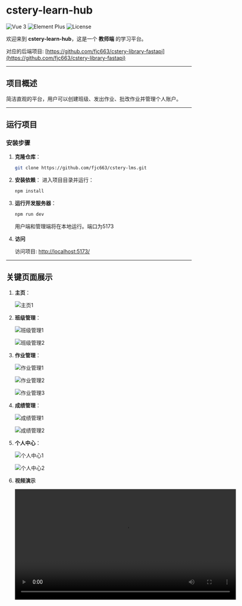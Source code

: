 # cstery-learn-hub

![Vue 3](https://img.shields.io/badge/Vue-3-brightgreen.svg)
![Element Plus](https://img.shields.io/badge/Element--Plus-2.8.5-blue.svg)
![License](https://img.shields.io/badge/license-MIT-blue.svg)

欢迎来到 **cstery-learn-hub**，这是一个 **教师端** 的学习平台。

对应的后端项目: [https://github.com/fjc663/cstery-library-fastapi](https://github.com/fjc663/cstery-library-fastapi)

---

## 项目概述

简洁直观的平台，用户可以创建班级、发出作业、批改作业并管理个人账户。

---

## 运行项目

### 安装步骤

1. **克隆仓库**：
   ```bash
   git clone https://github.com/fjc663/cstery-lms.git
   ```

2. **安装依赖**：
   进入项目目录并运行：
   ```bash
   npm install
   ```

3. **运行开发服务器**：
   ```bash
   npm run dev
   ```
   用户端和管理端将在本地运行。端口为5173

4. **访问**

   访问项目: [http://localhost:5173/](http://localhost:5173/)  

---

## 关键页面展示

1. **主页**：

   ![主页1](./public/readmeImgVideo/img1.png)

2. **班级管理**：

   ![班级管理1](./public/readmeImgVideo/img2.png)

   ![班级管理2](./public/readmeImgVideo/img3.png)

3. **作业管理**：
   
   ![作业管理1](./public/readmeImgVideo/img4.png)

   ![作业管理2](./public/readmeImgVideo/img5.png)

   ![作业管理3](./public/readmeImgVideo/img6.png)

4. **成绩管理**：

   ![成绩管理1](./public/readmeImgVideo/img7.png)

   ![成绩管理2](./public/readmeImgVideo/img8.png)

5. **个人中心**：
   
   ![个人中心1](./public/readmeImgVideo/img9.png)

   ![个人中心2](./public/readmeImgVideo/img10.png)
   
6. **视频演示**

   <video src="./public/readmeImgVideo/learnHubTea.mp4" controls width="600">
        Your browser does not support the video tag.
   </video>